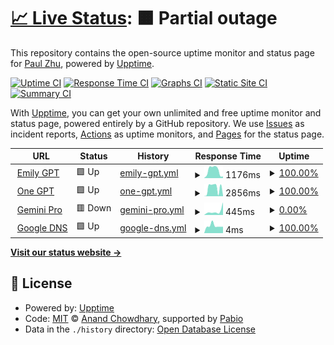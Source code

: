 # [📈 Live Status](https://isanwenyu.github.io/upptime): <!--live status--> **🟧 Partial outage**

This repository contains the open-source uptime monitor and status page for [Paul Zhu](https://isanwenyu.github.io/upptime), powered by [Upptime](https://github.com/upptime/upptime).

[![Uptime CI](https://github.com/isanwenyu/upptime/workflows/Uptime%20CI/badge.svg)](https://github.com/isanwenyu/upptime/actions?query=workflow%3A%22Uptime+CI%22)
[![Response Time CI](https://github.com/isanwenyu/upptime/workflows/Response%20Time%20CI/badge.svg)](https://github.com/isanwenyu/upptime/actions?query=workflow%3A%22Response+Time+CI%22)
[![Graphs CI](https://github.com/isanwenyu/upptime/workflows/Graphs%20CI/badge.svg)](https://github.com/isanwenyu/upptime/actions?query=workflow%3A%22Graphs+CI%22)
[![Static Site CI](https://github.com/isanwenyu/upptime/workflows/Static%20Site%20CI/badge.svg)](https://github.com/isanwenyu/upptime/actions?query=workflow%3A%22Static+Site+CI%22)
[![Summary CI](https://github.com/isanwenyu/upptime/workflows/Summary%20CI/badge.svg)](https://github.com/isanwenyu/upptime/actions?query=workflow%3A%22Summary+CI%22)

With [Upptime](https://upptime.js.org), you can get your own unlimited and free uptime monitor and status page, powered entirely by a GitHub repository. We use [Issues](https://github.com/isanwenyu/upptime/issues) as incident reports, [Actions](https://github.com/isanwenyu/upptime/actions) as uptime monitors, and [Pages](https://isanwenyu.github.io/upptime) for the status page.

<!--start: status pages-->
<!-- This summary is generated by Upptime (https://github.com/upptime/upptime) -->
<!-- Do not edit this manually, your changes will be overwritten -->
<!-- prettier-ignore -->
| URL | Status | History | Response Time | Uptime |
| --- | ------ | ------- | ------------- | ------ |
| <img alt="" src="https://icons.duckduckgo.com/ip3/emilygpt.fly.dev.ico" height="13"> [Emily GPT](https://emilygpt.fly.dev) | 🟩 Up | [emily-gpt.yml](https://github.com/isanwenyu/uptime/commits/HEAD/history/emily-gpt.yml) | <details><summary><img alt="Response time graph" src="./graphs/emily-gpt/response-time-week.png" height="20"> 1176ms</summary><br><a href="https://isanwenyu.github.io/uptime/history/emily-gpt"><img alt="Response time 1176" src="https://img.shields.io/endpoint?url=https%3A%2F%2Fraw.githubusercontent.com%2Fisanwenyu%2Fuptime%2FHEAD%2Fapi%2Femily-gpt%2Fresponse-time.json"></a><br><a href="https://isanwenyu.github.io/uptime/history/emily-gpt"><img alt="24-hour response time 758" src="https://img.shields.io/endpoint?url=https%3A%2F%2Fraw.githubusercontent.com%2Fisanwenyu%2Fuptime%2FHEAD%2Fapi%2Femily-gpt%2Fresponse-time-day.json"></a><br><a href="https://isanwenyu.github.io/uptime/history/emily-gpt"><img alt="7-day response time 1176" src="https://img.shields.io/endpoint?url=https%3A%2F%2Fraw.githubusercontent.com%2Fisanwenyu%2Fuptime%2FHEAD%2Fapi%2Femily-gpt%2Fresponse-time-week.json"></a><br><a href="https://isanwenyu.github.io/uptime/history/emily-gpt"><img alt="30-day response time 1176" src="https://img.shields.io/endpoint?url=https%3A%2F%2Fraw.githubusercontent.com%2Fisanwenyu%2Fuptime%2FHEAD%2Fapi%2Femily-gpt%2Fresponse-time-month.json"></a><br><a href="https://isanwenyu.github.io/uptime/history/emily-gpt"><img alt="1-year response time 1176" src="https://img.shields.io/endpoint?url=https%3A%2F%2Fraw.githubusercontent.com%2Fisanwenyu%2Fuptime%2FHEAD%2Fapi%2Femily-gpt%2Fresponse-time-year.json"></a></details> | <details><summary><a href="https://isanwenyu.github.io/uptime/history/emily-gpt">100.00%</a></summary><a href="https://isanwenyu.github.io/uptime/history/emily-gpt"><img alt="All-time uptime 100.00%" src="https://img.shields.io/endpoint?url=https%3A%2F%2Fraw.githubusercontent.com%2Fisanwenyu%2Fuptime%2FHEAD%2Fapi%2Femily-gpt%2Fuptime.json"></a><br><a href="https://isanwenyu.github.io/uptime/history/emily-gpt"><img alt="24-hour uptime 100.00%" src="https://img.shields.io/endpoint?url=https%3A%2F%2Fraw.githubusercontent.com%2Fisanwenyu%2Fuptime%2FHEAD%2Fapi%2Femily-gpt%2Fuptime-day.json"></a><br><a href="https://isanwenyu.github.io/uptime/history/emily-gpt"><img alt="7-day uptime 100.00%" src="https://img.shields.io/endpoint?url=https%3A%2F%2Fraw.githubusercontent.com%2Fisanwenyu%2Fuptime%2FHEAD%2Fapi%2Femily-gpt%2Fuptime-week.json"></a><br><a href="https://isanwenyu.github.io/uptime/history/emily-gpt"><img alt="30-day uptime 100.00%" src="https://img.shields.io/endpoint?url=https%3A%2F%2Fraw.githubusercontent.com%2Fisanwenyu%2Fuptime%2FHEAD%2Fapi%2Femily-gpt%2Fuptime-month.json"></a><br><a href="https://isanwenyu.github.io/uptime/history/emily-gpt"><img alt="1-year uptime 100.00%" src="https://img.shields.io/endpoint?url=https%3A%2F%2Fraw.githubusercontent.com%2Fisanwenyu%2Fuptime%2FHEAD%2Fapi%2Femily-gpt%2Fuptime-year.json"></a></details>
| <img alt="" src="https://icons.duckduckgo.com/ip3/one-gpt.fly.dev.ico" height="13"> [One GPT](https://one-gpt.fly.dev) | 🟩 Up | [one-gpt.yml](https://github.com/isanwenyu/uptime/commits/HEAD/history/one-gpt.yml) | <details><summary><img alt="Response time graph" src="./graphs/one-gpt/response-time-week.png" height="20"> 2856ms</summary><br><a href="https://isanwenyu.github.io/uptime/history/one-gpt"><img alt="Response time 2856" src="https://img.shields.io/endpoint?url=https%3A%2F%2Fraw.githubusercontent.com%2Fisanwenyu%2Fuptime%2FHEAD%2Fapi%2Fone-gpt%2Fresponse-time.json"></a><br><a href="https://isanwenyu.github.io/uptime/history/one-gpt"><img alt="24-hour response time 504" src="https://img.shields.io/endpoint?url=https%3A%2F%2Fraw.githubusercontent.com%2Fisanwenyu%2Fuptime%2FHEAD%2Fapi%2Fone-gpt%2Fresponse-time-day.json"></a><br><a href="https://isanwenyu.github.io/uptime/history/one-gpt"><img alt="7-day response time 2856" src="https://img.shields.io/endpoint?url=https%3A%2F%2Fraw.githubusercontent.com%2Fisanwenyu%2Fuptime%2FHEAD%2Fapi%2Fone-gpt%2Fresponse-time-week.json"></a><br><a href="https://isanwenyu.github.io/uptime/history/one-gpt"><img alt="30-day response time 2856" src="https://img.shields.io/endpoint?url=https%3A%2F%2Fraw.githubusercontent.com%2Fisanwenyu%2Fuptime%2FHEAD%2Fapi%2Fone-gpt%2Fresponse-time-month.json"></a><br><a href="https://isanwenyu.github.io/uptime/history/one-gpt"><img alt="1-year response time 2856" src="https://img.shields.io/endpoint?url=https%3A%2F%2Fraw.githubusercontent.com%2Fisanwenyu%2Fuptime%2FHEAD%2Fapi%2Fone-gpt%2Fresponse-time-year.json"></a></details> | <details><summary><a href="https://isanwenyu.github.io/uptime/history/one-gpt">100.00%</a></summary><a href="https://isanwenyu.github.io/uptime/history/one-gpt"><img alt="All-time uptime 100.00%" src="https://img.shields.io/endpoint?url=https%3A%2F%2Fraw.githubusercontent.com%2Fisanwenyu%2Fuptime%2FHEAD%2Fapi%2Fone-gpt%2Fuptime.json"></a><br><a href="https://isanwenyu.github.io/uptime/history/one-gpt"><img alt="24-hour uptime 100.00%" src="https://img.shields.io/endpoint?url=https%3A%2F%2Fraw.githubusercontent.com%2Fisanwenyu%2Fuptime%2FHEAD%2Fapi%2Fone-gpt%2Fuptime-day.json"></a><br><a href="https://isanwenyu.github.io/uptime/history/one-gpt"><img alt="7-day uptime 100.00%" src="https://img.shields.io/endpoint?url=https%3A%2F%2Fraw.githubusercontent.com%2Fisanwenyu%2Fuptime%2FHEAD%2Fapi%2Fone-gpt%2Fuptime-week.json"></a><br><a href="https://isanwenyu.github.io/uptime/history/one-gpt"><img alt="30-day uptime 100.00%" src="https://img.shields.io/endpoint?url=https%3A%2F%2Fraw.githubusercontent.com%2Fisanwenyu%2Fuptime%2FHEAD%2Fapi%2Fone-gpt%2Fuptime-month.json"></a><br><a href="https://isanwenyu.github.io/uptime/history/one-gpt"><img alt="1-year uptime 100.00%" src="https://img.shields.io/endpoint?url=https%3A%2F%2Fraw.githubusercontent.com%2Fisanwenyu%2Fuptime%2FHEAD%2Fapi%2Fone-gpt%2Fuptime-year.json"></a></details>
| <img alt="" src="https://icons.duckduckgo.com/ip3/gemini-pro.fly.dev.ico" height="13"> [Gemini Pro](https://gemini-pro.fly.dev) | 🟥 Down | [gemini-pro.yml](https://github.com/isanwenyu/uptime/commits/HEAD/history/gemini-pro.yml) | <details><summary><img alt="Response time graph" src="./graphs/gemini-pro/response-time-week.png" height="20"> 445ms</summary><br><a href="https://isanwenyu.github.io/uptime/history/gemini-pro"><img alt="Response time 445" src="https://img.shields.io/endpoint?url=https%3A%2F%2Fraw.githubusercontent.com%2Fisanwenyu%2Fuptime%2FHEAD%2Fapi%2Fgemini-pro%2Fresponse-time.json"></a><br><a href="https://isanwenyu.github.io/uptime/history/gemini-pro"><img alt="24-hour response time 428" src="https://img.shields.io/endpoint?url=https%3A%2F%2Fraw.githubusercontent.com%2Fisanwenyu%2Fuptime%2FHEAD%2Fapi%2Fgemini-pro%2Fresponse-time-day.json"></a><br><a href="https://isanwenyu.github.io/uptime/history/gemini-pro"><img alt="7-day response time 445" src="https://img.shields.io/endpoint?url=https%3A%2F%2Fraw.githubusercontent.com%2Fisanwenyu%2Fuptime%2FHEAD%2Fapi%2Fgemini-pro%2Fresponse-time-week.json"></a><br><a href="https://isanwenyu.github.io/uptime/history/gemini-pro"><img alt="30-day response time 445" src="https://img.shields.io/endpoint?url=https%3A%2F%2Fraw.githubusercontent.com%2Fisanwenyu%2Fuptime%2FHEAD%2Fapi%2Fgemini-pro%2Fresponse-time-month.json"></a><br><a href="https://isanwenyu.github.io/uptime/history/gemini-pro"><img alt="1-year response time 445" src="https://img.shields.io/endpoint?url=https%3A%2F%2Fraw.githubusercontent.com%2Fisanwenyu%2Fuptime%2FHEAD%2Fapi%2Fgemini-pro%2Fresponse-time-year.json"></a></details> | <details><summary><a href="https://isanwenyu.github.io/uptime/history/gemini-pro">0.00%</a></summary><a href="https://isanwenyu.github.io/uptime/history/gemini-pro"><img alt="All-time uptime 0.00%" src="https://img.shields.io/endpoint?url=https%3A%2F%2Fraw.githubusercontent.com%2Fisanwenyu%2Fuptime%2FHEAD%2Fapi%2Fgemini-pro%2Fuptime.json"></a><br><a href="https://isanwenyu.github.io/uptime/history/gemini-pro"><img alt="24-hour uptime 0.00%" src="https://img.shields.io/endpoint?url=https%3A%2F%2Fraw.githubusercontent.com%2Fisanwenyu%2Fuptime%2FHEAD%2Fapi%2Fgemini-pro%2Fuptime-day.json"></a><br><a href="https://isanwenyu.github.io/uptime/history/gemini-pro"><img alt="7-day uptime 0.00%" src="https://img.shields.io/endpoint?url=https%3A%2F%2Fraw.githubusercontent.com%2Fisanwenyu%2Fuptime%2FHEAD%2Fapi%2Fgemini-pro%2Fuptime-week.json"></a><br><a href="https://isanwenyu.github.io/uptime/history/gemini-pro"><img alt="30-day uptime 0.00%" src="https://img.shields.io/endpoint?url=https%3A%2F%2Fraw.githubusercontent.com%2Fisanwenyu%2Fuptime%2FHEAD%2Fapi%2Fgemini-pro%2Fuptime-month.json"></a><br><a href="https://isanwenyu.github.io/uptime/history/gemini-pro"><img alt="1-year uptime 0.00%" src="https://img.shields.io/endpoint?url=https%3A%2F%2Fraw.githubusercontent.com%2Fisanwenyu%2Fuptime%2FHEAD%2Fapi%2Fgemini-pro%2Fuptime-year.json"></a></details>
| <img alt="" src="https://icons.duckduckgo.com/ip3/null.ico" height="13"> [Google DNS](8.8.4.4) | 🟩 Up | [google-dns.yml](https://github.com/isanwenyu/uptime/commits/HEAD/history/google-dns.yml) | <details><summary><img alt="Response time graph" src="./graphs/google-dns/response-time-week.png" height="20"> 4ms</summary><br><a href="https://isanwenyu.github.io/uptime/history/google-dns"><img alt="Response time 4" src="https://img.shields.io/endpoint?url=https%3A%2F%2Fraw.githubusercontent.com%2Fisanwenyu%2Fuptime%2FHEAD%2Fapi%2Fgoogle-dns%2Fresponse-time.json"></a><br><a href="https://isanwenyu.github.io/uptime/history/google-dns"><img alt="24-hour response time 6" src="https://img.shields.io/endpoint?url=https%3A%2F%2Fraw.githubusercontent.com%2Fisanwenyu%2Fuptime%2FHEAD%2Fapi%2Fgoogle-dns%2Fresponse-time-day.json"></a><br><a href="https://isanwenyu.github.io/uptime/history/google-dns"><img alt="7-day response time 4" src="https://img.shields.io/endpoint?url=https%3A%2F%2Fraw.githubusercontent.com%2Fisanwenyu%2Fuptime%2FHEAD%2Fapi%2Fgoogle-dns%2Fresponse-time-week.json"></a><br><a href="https://isanwenyu.github.io/uptime/history/google-dns"><img alt="30-day response time 4" src="https://img.shields.io/endpoint?url=https%3A%2F%2Fraw.githubusercontent.com%2Fisanwenyu%2Fuptime%2FHEAD%2Fapi%2Fgoogle-dns%2Fresponse-time-month.json"></a><br><a href="https://isanwenyu.github.io/uptime/history/google-dns"><img alt="1-year response time 4" src="https://img.shields.io/endpoint?url=https%3A%2F%2Fraw.githubusercontent.com%2Fisanwenyu%2Fuptime%2FHEAD%2Fapi%2Fgoogle-dns%2Fresponse-time-year.json"></a></details> | <details><summary><a href="https://isanwenyu.github.io/uptime/history/google-dns">100.00%</a></summary><a href="https://isanwenyu.github.io/uptime/history/google-dns"><img alt="All-time uptime 100.00%" src="https://img.shields.io/endpoint?url=https%3A%2F%2Fraw.githubusercontent.com%2Fisanwenyu%2Fuptime%2FHEAD%2Fapi%2Fgoogle-dns%2Fuptime.json"></a><br><a href="https://isanwenyu.github.io/uptime/history/google-dns"><img alt="24-hour uptime 100.00%" src="https://img.shields.io/endpoint?url=https%3A%2F%2Fraw.githubusercontent.com%2Fisanwenyu%2Fuptime%2FHEAD%2Fapi%2Fgoogle-dns%2Fuptime-day.json"></a><br><a href="https://isanwenyu.github.io/uptime/history/google-dns"><img alt="7-day uptime 100.00%" src="https://img.shields.io/endpoint?url=https%3A%2F%2Fraw.githubusercontent.com%2Fisanwenyu%2Fuptime%2FHEAD%2Fapi%2Fgoogle-dns%2Fuptime-week.json"></a><br><a href="https://isanwenyu.github.io/uptime/history/google-dns"><img alt="30-day uptime 100.00%" src="https://img.shields.io/endpoint?url=https%3A%2F%2Fraw.githubusercontent.com%2Fisanwenyu%2Fuptime%2FHEAD%2Fapi%2Fgoogle-dns%2Fuptime-month.json"></a><br><a href="https://isanwenyu.github.io/uptime/history/google-dns"><img alt="1-year uptime 100.00%" src="https://img.shields.io/endpoint?url=https%3A%2F%2Fraw.githubusercontent.com%2Fisanwenyu%2Fuptime%2FHEAD%2Fapi%2Fgoogle-dns%2Fuptime-year.json"></a></details>

<!--end: status pages-->

[**Visit our status website →**](https://isanwenyu.github.io/upptime)

## 📄 License

- Powered by: [Upptime](https://github.com/upptime/upptime)
- Code: [MIT](./LICENSE) © [Anand Chowdhary](https://anandchowdhary.com), supported by [Pabio](https://pabio.com)
- Data in the `./history` directory: [Open Database License](https://opendatacommons.org/licenses/odbl/1-0/)
